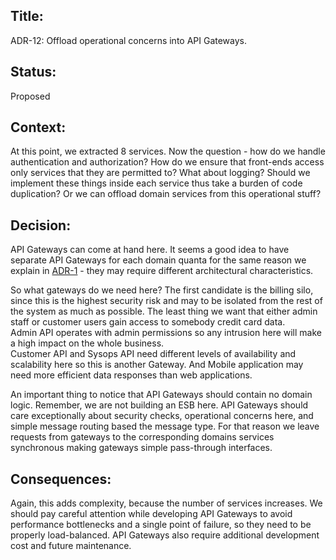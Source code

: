## Title: 
ADR-12: Offload operational concerns into API Gateways.

## Status: 
Proposed

## Context: 
At this point, we extracted 8 services. Now the question - how do we handle authentication and authorization? How do we ensure that front-ends access only services that they are permitted to? What about logging? Should we implement these things inside each service thus take a burden of code duplication? Or we can offload domain services from this operational stuff?

## Decision: 
API Gateways can come at hand here. It seems a good idea to have separate API Gateways for each domain quanta for the same reason we explain in [ADR-1](ADR/ADR-1-service-based.md) - they may require different architectural characteristics.

So what gateways do we need here? The first candidate is the billing silo, since this is the highest security risk and may to be isolated from the rest of the system as much as possible. The least thing we want that either admin staff or customer users gain access to somebody credit card data.  
Admin API operates with admin permissions so any intrusion here will make a high impact on the whole business.  
Customer API and Sysops API need different levels of availability and scalability here so this is another Gateway. And Mobile application may need more efficient data responses than web applications.

An important thing to notice that API Gateways should contain no domain logic. Remember, we are not building an ESB here. API Gateways should care exceptionally about security checks, operational concerns here, and simple message routing based the message type. For that reason we leave requests from gateways to the corresponding domains services synchronous making gateways simple pass-through interfaces.

## Consequences: 
Again, this adds complexity, because the number of services increases. We should pay careful attention while developing API Gateways to avoid performance bottlenecks and a single point of failure, so they need to be properly load-balanced.
API Gateways also require additional development cost and future maintenance.
